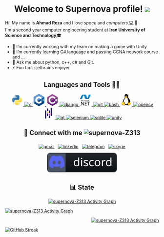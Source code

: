 <h1 align="center">Welcome to Supernova profile! <img src="https://media.giphy.com/media/hvRJCLFzcasrR4ia7z/giphy.gif" width="28"></h1>

Hi! My name is **Ahmad Reza** and I love *space* and *computers*.💻 🌌  
I'm a second year computer engineering student at **Iran University of Science and Technology**🎓

- 🔭 I’m currently working with my team on making a game with Unity 
- 🌱 I’m currently learning C# language and passing CCNA network course and ...
- 💬 Ask me about python, c++, c# and Git.
- ⚡ Fun fact : jetbrains enjoyer 

<h2 align="center">Languages and Tools 👨‍💻</h2>
<p align="center"> <a href="https://www.gnu.org/software/bash/" target="_blank" rel="noreferrer"> <img src="https://raw.githubusercontent.com/devicons/devicon/master/icons/python/python-original.svg" alt="python" width="40" height="40"/> </a> <a href="https://www.qt.io/" target="_blank" rel="noreferrer"> <img src="https://github.com/keikomori/icons-badges/blob/master/icons/C/c.svg" alt="c" width="40" height="40"/><a href="https://www.w3schools.com/cpp/" target="_blank" rel="noreferrer"> <img src="https://raw.githubusercontent.com/devicons/devicon/master/icons/cplusplus/cplusplus-original.svg" alt="cplusplus" width="40" height="40"/> </a> <a href="https://www.w3schools.com/cs/" target="_blank" rel="noreferrer"> <img src="https://raw.githubusercontent.com/devicons/devicon/master/icons/csharp/csharp-original.svg" alt="csharp" width="40" height="40"/> </a> <a href="https://www.djangoproject.com/" target="_blank" rel="noreferrer"> <img src="https://cdn.worldvectorlogo.com/logos/django.svg" alt="django" width="40" height="40"/> </a> <a href="https://dotnet.microsoft.com/" target="_blank" rel="noreferrer"> <img src="https://raw.githubusercontent.com/devicons/devicon/master/icons/dot-net/dot-net-original-wordmark.svg" alt="dotnet" width="40" height="40"/> </a> <a href="https://git-scm.com/" target="_blank" rel="noreferrer"> <img src="https://www.vectorlogo.zone/logos/git-scm/git-scm-icon.svg" alt="git" width="40" height="40"/> </a> <a href="https://www.linux.org/" target="_blank" rel="noreferrer"> <img src="https://www.vectorlogo.zone/logos/gnu_bash/gnu_bash-icon.svg" alt="bash" width="40" height="40"/> </a> <a href="https://www.learn-c.org"><img src="https://raw.githubusercontent.com/devicons/devicon/master/icons/linux/linux-original.svg" alt="linux" width="40" height="40"/> </a> <a href="https://opencv.org/" target="_blank" rel="noreferrer"> <img src="https://www.vectorlogo.zone/logos/opencv/opencv-icon.svg" alt="opencv" width="40" height="40"/> </a> <a href="https://pandas.pydata.org/" target="_blank" rel="noreferrer"> <img src="https://raw.githubusercontent.com/devicons/devicon/2ae2a900d2f041da66e950e4d48052658d850630/icons/pandas/pandas-original.svg" alt="pandas" width="40" height="40"/> </a> <a href="https://www.python.org" target="_blank" rel="noreferrer"> <img src="https://upload.wikimedia.org/wikipedia/commons/0/0b/Qt_logo_2016.svg" alt="qt" width="40" height="40"/> </a> <a href="https://www.selenium.dev" target="_blank" rel="noreferrer"> <img src="https://raw.githubusercontent.com/detain/svg-logos/780f25886640cef088af994181646db2f6b1a3f8/svg/selenium-logo.svg" alt="selenium" width="40" height="40"/> </a> <a href="https://www.sqlite.org/" target="_blank" rel="noreferrer"> <img src="https://www.vectorlogo.zone/logos/sqlite/sqlite-icon.svg" alt="sqlite" width="40" height="40"/> </a> <a href="https://unity.com/" target="_blank" rel="noreferrer"> <img src="https://www.vectorlogo.zone/logos/unity3d/unity3d-icon.svg" alt="unity" width="40" height="40"/> </a> </p>



<h2 align="center">🔌 Connect with me <img src="https://komarev.com/ghpvc/?username=supernova-Z313&label=Profile%20views&color=0e75b6&style=flat" alt="supernova-Z313"/></h2>

<p align="center">
<a href="mailto:supernova313.313z@gmail.com"><img src="https://github.com/supernova-Z313/icons-badges/blob/master/badges/Gmail/gmail.svg" alt="gmail" style="vertical-align:top; margin:6px 4px"></a>
<a href="https://www.linkedin.com/in/ahmadreza-zabihi-chashmi"><img src="https://github.com/supernova-Z313/icons-badges/blob/master/badges/LinkedIn/linkedin.svg" alt="linkedin" style="vertical-align:top; margin:6px 4px"></a>
<a href="https://t.me/A_R_nasa"><img src="https://github.com/supernova-Z313/icons-badges/blob/master/badges/Telegram/telegram.svg" alt="telegram" style="vertical-align:top; margin:6px 4px"></a>
<a href="https://join.skype.com/invite/O4h700v4xhT1"><img src="https://github.com/supernova-Z313/icons-badges/blob/master/badges/Skype/skype.svg" alt="skype" style="vertical-align:top; margin:6px 4px"></a>
<a href="https://discordapp.com/users/supernova_1#0689"><img src="https://github.com/supernova-Z313/icons-badges/blob/master/badges/Discord1.svg" alt="discord" style="vertical-align:top; margin:6px 4px"></a></p>

<!-- whatsapp and steam account 
<a href="#"><img src="svg/social/whatsapp.svg" alt="whatsapp" style="vertical-align:top; margin:6px 4px"></a>
</p>
-->

<h2 align="center">📊 State</h2>

<p align="center">
<a href="https://github.com/ashutosh00710/github-readme-activity-graph"><img alt="supernova-Z313 Activity Graph" src="https://activity-graph.herokuapp.com/graph?username=supernova-Z313&bg_color=1F222E&color=F8D866&line=038712&point=036687&hide_border=true" /></a>
</p>


<p align="left">
<a href="https://github-readme-stats.vercel.app/api?username=ryihan&count_private=true&show_icons=true&theme=radical"><img alt="supernova-Z313 Activity Graph" src="https://github-readme-stats.vercel.app/api?username=supernova-Z313&count_private=true&show_icons=true&theme=radical" /></a>
</p><p align="right">
<a href="https://github-readme-stats.vercel.app/api/top-langs/?username=supernova-Z313&theme=radical&langs_count=6&layout=compact"><img alt="supernova-Z313 Activity Graph" src="https://github-readme-stats.vercel.app/api/top-langs/?username=supernova-Z313&theme=radical&langs_count=6&layout=compact" /></a>
</p>


[![GitHub Streak](https://github-readme-streak-stats.herokuapp.com?user=supernova-Z313&theme=radical&date_format=j%20M%5B%20Y%5D)](https://git.io/streak-stats)
